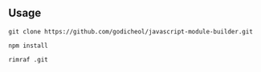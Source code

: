 ## Usage

```console
git clone https://github.com/godicheol/javascript-module-builder.git

npm install

rimraf .git
```
